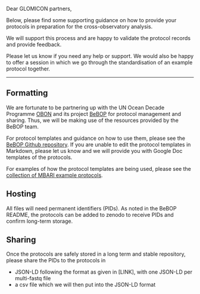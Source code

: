 Dear GLOMICON partners,

Below, please find some supporting guidance on how to provide your protocols in preparation for the cross-observatory analysis.

We will support this process and are happy to validate the protocol records and provide feedback.

Please let us know if you need any help or support. We would also be happy to offer a session in which we go through the standardisation of an example protocol together.

---

## Formatting
We are fortunate to be partnering up with the UN Ocean Decade Programme [OBON](https://www.obon-ocean.org) and its project [BeBOP](https://www.oceandecade.org/actions/better-biomolecular-ocean-practices/) for protocol management and sharing. Thus, we will be making use of the resources provided by the BeBOP team.

For protocol templates and guidance on how to use them, please see the [BeBOP Github repository](https://github.com/BeBOP-OBON/0_protocol_collection_template). If you are unable to edit the protocol templates in Markdown, please let us know and we will provide you with Google Doc templates of the protocols.

For examples of how the protocol templates are being used, please see the [collection of MBARI example protocols](https://github.com/BeBOP-OBON/mbari_protocol_collection).


## Hosting
All files will need permanent identifiers (PIDs). As noted in the BeBOP README, the protocols can be added to zenodo to receive PIDs and confirm long-term storage.

## Sharing
Once the protocols are safely stored in a long term and stable repository, please share the PIDs to the protocols in
- JSON-LD following the format as given in [LINK], with one JSON-LD per multi-fastq file
- a csv file which we will then put into the JSON-LD format
